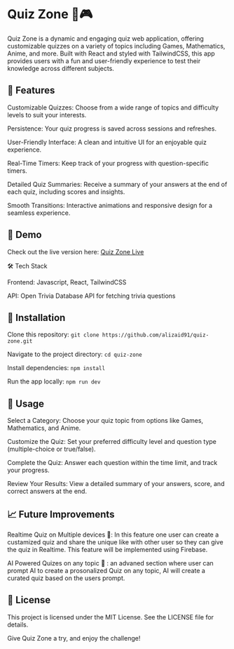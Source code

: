 # **Quiz Zone** 🧠🎮

Quiz Zone is a dynamic and engaging quiz web application, offering customizable quizzes on a variety of topics including Games, Mathematics, Anime, and more. Built with React and styled with TailwindCSS, this app provides users with a fun and user-friendly experience to test their knowledge across different subjects.


## 🚀 Features

Customizable Quizzes: Choose from a wide range of topics and difficulty levels to suit your interests.

Persistence: Your quiz progress is saved across sessions and refreshes.

User-Friendly Interface: A clean and intuitive UI for an enjoyable quiz experience.

Real-Time Timers: Keep track of your progress with question-specific timers.

Detailed Quiz Summaries: Receive a summary of your answers at the end of each quiz, including scores and insights.

Smooth Transitions: Interactive animations and responsive design for a seamless experience.

## 📸 Demo

Check out the live version here: [Quiz Zone Live](https://myquizzone.vercel.app/)

🛠️ Tech Stack

Frontend: Javascript, React, TailwindCSS

API: Open Trivia Database API for fetching trivia questions

## 🧩 Installation

Clone this repository:
`git clone https://github.com/alizaid91/quiz-zone.git`

Navigate to the project directory:
`cd quiz-zone`

Install dependencies:
`npm install`

Run the app locally:
`npm run dev`

## 🔧 Usage

Select a Category: Choose your quiz topic from options like Games, Mathematics, and Anime.

Customize the Quiz: Set your preferred difficulty level and question type (multiple-choice or true/false).

Complete the Quiz: Answer each question within the time limit, and track your progress.

Review Your Results: View a detailed summary of your answers, score, and correct answers at the end.

## 📈 Future Improvements

Realtime Quiz on Multiple devices 📱:
 In this feature one user can create a custamized quiz and share the unique like with other user so they can give the quiz in Realtime. This feature will be implemented using Firebase.

AI Powered Quizes on any topic 🤖 : an advaned section where user can prompt AI to create a prosonalized Quiz on any topic, AI will create a curated quiz based on the users prompt.

## 📝 License

This project is licensed under the MIT License. See the LICENSE file for details.

Give Quiz Zone a try, and enjoy the challenge!